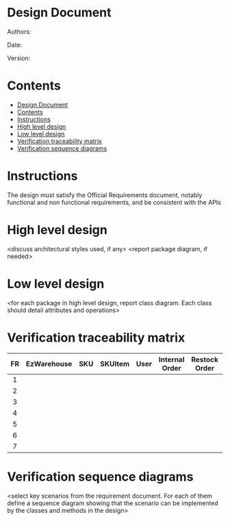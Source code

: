 # Design Document 


Authors: 

Date:

Version:


# Contents

- [Design Document](#design-document)
- [Contents](#contents)
- [Instructions](#instructions)
- [High level design](#high-level-design)
- [Low level design](#low-level-design)
- [Verification traceability matrix](#verification-traceability-matrix)
- [Verification sequence diagrams](#verification-sequence-diagrams)

# Instructions

The design must satisfy the Official Requirements document, notably functional and non functional requirements, and be consistent with the APIs

# High level design 

<discuss architectural styles used, if any>
<report package diagram, if needed>






# Low level design

<for each package in high level design, report class diagram. Each class should detail attributes and operations>









# Verification traceability matrix

| FR | EzWarehouse | SKU | SKUItem | User| Internal Order | Restock Order | Return Order | Position | Item | Test | Test Descriptor |
| :---: | :---: | :---: | :---: | :---: | :---: | :---: | :---: | :---: | :---: | :---: | :---: |
| 1 | | | | | | | | | |  | as |
| 2 | | | | | | | | | |  | as |
| 3 | | | | | | | | | |  | as |
| 4 | | | | | | | | | |  | as |
| 5 | | | | | | | | | |  | as |
| 6 | | | | | | | | | |  | as |
| 7 | | | | | | | | | |  | as |









# Verification sequence diagrams 
\<select key scenarios from the requirement document. For each of them define a sequence diagram showing that the scenario can be implemented by the classes and methods in the design>


